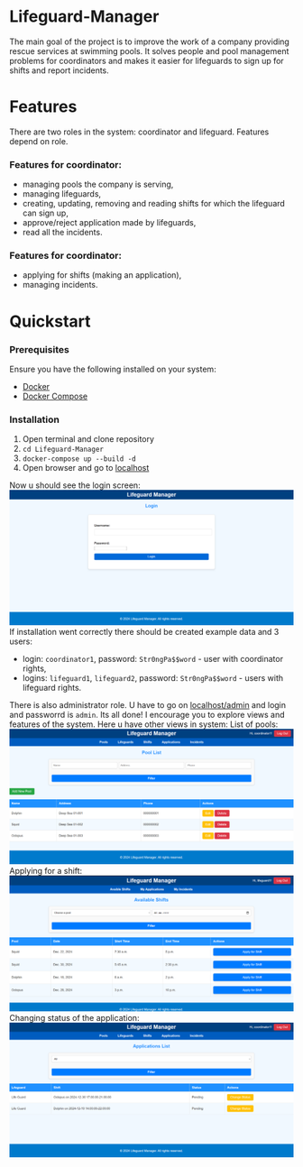 # Lifeguard-Manager
The main goal of the project is to improve the work of a company providing rescue services at swimming pools. It solves people and pool management problems for coordinators and makes it easier for lifeguards to sign up for shifts and report incidents.
# Features
There are two roles in the system: coordinator and lifeguard. Features depend on role.
### Features for coordinator:
* managing pools the company is serving,
* managing lifeguards,
* creating, updating, removing and reading shifts for which the lifeguard can sign up,
* approve/reject application made by lifeguards,
* read all the incidents.
### Features for coordinator:
* applying for shifts (making an application),
* managing incidents.
# Quickstart
### Prerequisites
Ensure you have the following installed on your system:
- [Docker](https://www.docker.com/get-started)
- [Docker Compose](https://docs.docker.com/compose/install/)
### Installation
1. Open terminal and clone repository
2. ```cd Lifeguard-Manager```
3. ```docker-compose up --build -d```
4. Open browser and go to [localhost](http://localhost:80)  

Now u should see the login screen:
![login_image](images/login.png)
If installation went correctly there should be created example data and 3 users:
* login: ```coordinator1```, password: ```Str0ngPa$$word``` - user with coordinator rights,
* logins: ```lifeguard1```, ```lifeguard2```, password: ```Str0ngPa$$word``` - users with lifeguard rights.

There is also administrator role. U have to go on [localhost/admin](http://localhost:80/admin) and login and passworrd is ```admin```. 
Its all done! I encourage you to explore views and features of the system. Here u have other views in system:
List of pools:
![login_image](images/pool_list.png)
Applying for a shift:
![login_image](images/shifts.png)
Changing status of the application:
![login_image](images/applications.png)
